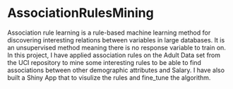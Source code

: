 # AssociationRulesMining
Association rule learning is a rule-based machine learning method for discovering interesting relations between variables in large databases. It is an unsupervised method meaning there is no response variable to train on. In this project, I have applied association rules on the Adult Data set from the UCI repository to mine some interesting rules to be able to find associations between other demographic attributes and Salary. I have also built a Shiny App that to visulize the rules and fine_tune the algorithm.
